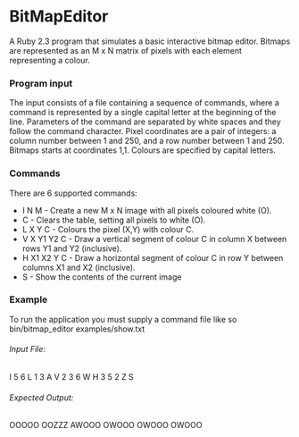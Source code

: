 # BitMapEditor    

A Ruby 2.3 program that simulates a basic interactive bitmap editor. Bitmaps
are represented as an M x N matrix of pixels with each element representing a colour.    

### Program input  
The input consists of a file containing a sequence of commands, where a command is
represented by a single capital letter at the beginning of the line. Parameters of the
command are separated by white spaces and they follow the command character.
Pixel coordinates are a pair of integers: a column number between 1 and 250, and a
row number between 1 and 250. Bitmaps starts at coordinates 1,1. Colours are
specified by capital letters.  

### Commands  
There are 6 supported commands:
* I N M - Create a new M x N image with all pixels coloured white (O).
*  C - Clears the table, setting all pixels to white (O).
*  L X Y C - Colours the pixel (X,Y) with colour C.
*  V X Y1 Y2 C - Draw a vertical segment of colour C in column X between rows Y1
and Y2 (inclusive).
*  H X1 X2 Y C - Draw a horizontal segment of colour C in row Y between columns
X1 and X2 (inclusive).
*  S - Show the contents of the current image  

### Example  
To run the application you must supply a command file like so bin/bitmap_editor
examples/show.txt  

###### Input File:  
I 5 6
L 1 3 A
V 2 3 6 W
H 3 5 2 Z
S
  
###### Expected Output:  
OOOOO
OOZZZ
AWOOO
OWOOO
OWOOO
OWOOO

